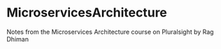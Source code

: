 # MicroservicesArchitecture
Notes from the Microservices Architecture course on Pluralsight by Rag Dhiman
